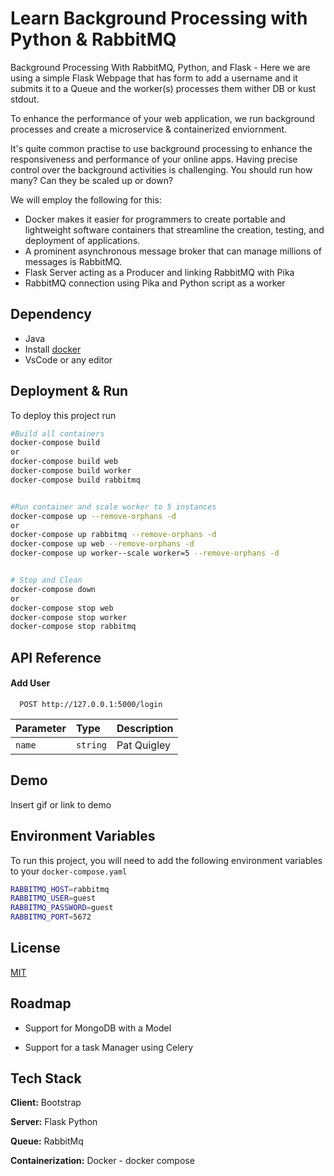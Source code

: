 
# Learn Background Processing with Python & RabbitMQ

Background Processing With RabbitMQ, Python, and Flask - Here we are using a simple Flask Webpage that has form to add a username and it submits it to a Queue and the worker(s) processes them wither DB or kust stdout.

To enhance the performance of your web application, we run background processes and create a microservice & containerized enviornment.

It's quite common practise to use background processing to enhance the responsiveness and performance of your online apps. Having precise control over the background activities is challenging. You should run how many? Can they be scaled up or down?

We will employ the following for this:
- Docker makes it easier for programmers to create portable and lightweight software containers that streamline the creation, testing, and deployment of applications. 
- A prominent asynchronous message broker that can manage millions of messages is RabbitMQ.
- Flask Server acting as a Producer and linking RabbitMQ with Pika
- RabbitMQ connection using Pika and Python script as a worker


## Dependency

- Java
- Install [docker](https://www.docker.com/products/docker-desktop/) 
- VsCode or any editor

    
## Deployment & Run

To deploy this project run

```bash
#Build all containers
docker-compose build
or 
docker-compose build web
docker-compose build worker
docker-compose build rabbitmq


#Run container and scale worker to 5 instances
docker-compose up --remove-orphans -d
or
docker-compose up rabbitmq --remove-orphans -d
docker-compose up web --remove-orphans -d
docker-compose up worker--scale worker=5 --remove-orphans -d


# Stop and Clean 
docker-compose down 
or
docker-compose stop web
docker-compose stop worker
docker-compose stop rabbitmq
```


## API Reference

#### Add User

```http
  POST http://127.0.0.1:5000/login
```

| Parameter | Type     | Description                |
| :-------- | :------- | :------------------------- |
| `name` | `string` | Pat Quigley |


## Demo

Insert gif or link to demo


## Environment Variables

To run this project, you will need to add the following environment variables to your `docker-compose.yaml`

```bash
RABBITMQ_HOST=rabbitmq
RABBITMQ_USER=guest
RABBITMQ_PASSWORD=guest
RABBITMQ_PORT=5672

```

## License

[MIT](https://choosealicense.com/licenses/mit/)


## Roadmap

- Support for MongoDB with a Model

- Support for a task Manager using Celery


## Tech Stack

**Client:** Bootstrap

**Server:** Flask Python

**Queue:** RabbitMq

**Containerization:** Docker - docker compose
